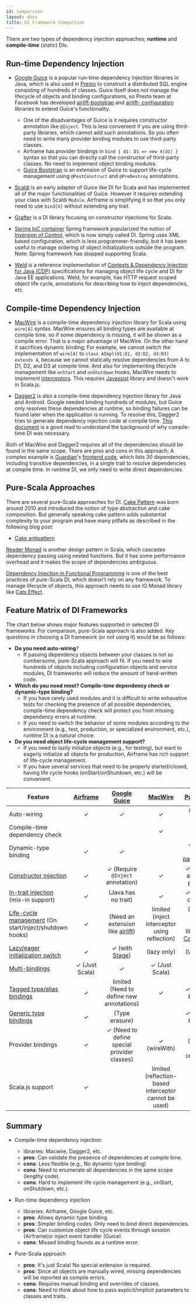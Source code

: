 ```yaml
---
id: comparison
layout: docs
title: DI Framework Comparison
---
```


There are two types of dependency injection approaches; **runtime** and **compile-time** (static) DIs.

## Run-time Dependency Injection

- [Google Guice](https://github.com/google/guice) is a popular run-time dependency injection libraries in Java, which is also used in [Presto](https://github.com/prestodb/presto) to construct a distributed SQL engine consisting of hundreds of classes. Guice itself does not manage the lifecycle of objects and binding configurations, so Presto team at Facebook has developed [airlift-bootstrap](https://github.com/airlift/airlift/tree/master/bootstrap/src/main/java/io/airlift/bootstrap) and [airlift- configuration](https://github.com/airlift/airlift/tree/master/configuration/src/main/java/io/airlift/configuration) libraries to extend Guice's functionality.
   - One of the disadvantages of Guice is it requires constructor annotation like `@Inject`. This is less convenient if you are using third-party libraries, which cannot add such annotations. So you often need to write many provider binding modules to use third-party classes.
   - Airframe has provider bindings in `bind { d1: D1 => new X(d1) }` syntax so that you can directly call the constructor of third-party classes. No need to implement object binding modules.
    - [Guice Bootstrap](https://github.com/embulk/guice-bootstrap) is an extension of Guice to support life-cycle management using `@PostConstruct` and `@PreDestroy` annotations.

- [Scaldi](https://github.com/scaldi/scaldi) is an early adaptor of Guice like DI for Scala and has implemented all of the major functionalities of Guice. However it requires extending your class with Scaldi `Module`. Airframe is simplifying it so that you only need to use `bind[X]` without extending any trait.

- [Grafter](https://github.com/zalando/grafter) is a DI library focusing on constructor injections for Scala.

- [Spring IoC container](https://docs.spring.io/spring/docs/current/spring-framework-reference/html/beans.html) Spring framework popularized the notion of [Inversion of Control](https://martinfowler.com/articles/injection.html), which is now simply called DI. Spring uses XML based configuration, which is less programmer-friendly, but it has been useful to manage ordering of object initializations outside the program. Note: Spring framework has stopped supporting Scala.

- [Weld](http://weld.cdi-spec.org/) is a reference implementation of [Contexts & Dependency Injection for Java (CDP)](http://cdi-spec.org/) specifications for managing object life cycle and DI for Java EE applications. Weld, for example, has HTTP request scoped object life cycle, annotations for describing how to inject dependencies, etc.

## Compile-time Dependency Injection

- [MacWire](https://github.com/adamw/macwire) is a compile-time dependency injection library for Scala using `wire[A]` syntax.
MacWire ensures all binding types are available at compile time, so if some dependency is missing, it will be shown as a compile error. That is a major advantage of MacWire. On the other hand it sacrifices dynamic binding; For example, we cannot switch the implementation of `wire[A]` to `class AImpl(d1:D1, d2:D2, d3:D3) extends A`, because we cannot statically resolve dependencies from A to D1, D2, and D3 at compile time. And also for implementing lifecycle management like `onStart` and `onShutdown` hooks, MacWire needs to implement [interceptors](https://github.com/adamw/macwire#interceptors). This requires [Javassist](http://jboss-javassist.github.io/javassist/) library and doesn't work in Scala.js.

- [Dagger2](https://github.com/google/dagger) is also a compile-time dependency injection library for Java and Android. Google needed binding hundreds of modules, but Guice only resolves these dependencies at runtime, so binding failures can be found later when the application is running. To resolve this, Dagger2 tries to generate dependency injection code at compile time. [This document](https://google.github.io/dagger/users-guide) is a good read to understand the background of why compile-time DI was necessary.

Both of MacWire and Dagger2 requires all of the dependencies should be found in the same scope. There are pros and cons in this approach; A complex example is [Guardian](https://github.com/guardian/frontend)'s [frontend code](https://github.com/guardian/frontend/blob/06b94f88593e68682fb2a03c6d878947f8472d44/admin/app/controllers/AdminControllers.scala), which lists 30 dependencies, including transitive dependencies, in a single trait to resolve dependencies at compile time. In runtime DI, we only need to write direct dependencies.

## Pure-Scala Approaches

There are several pure-Scala approaches for DI. [Cake Pattern](https://www.cakesolutions.net/teamblogs/2011/12/19/cake-pattern-in-depth) was born around 2010 and introduced the notion of type abstraction and cake composition. But generally speaking cake pattern adds substantial complexity to your program and have many pitfalls as described in the following blog post:
- [Cake antipattern](https://kubuszok.com/2018/cake-antipattern/)

[Reader Monad](https://medium.com/@AyacheKhettar/using-cat-data-reader-monad-d70269fc451f) is another design pattern in Scala, which cascades dependency passing using nested functions. But it has some performance overhead and it makes the scope of
dependencies ambiguous.

[Dependency Injection in Functional Programming](https://gist.github.com/gvolpe/1454db0ed9476ed0189dcc016fd758aa) is one of the best practices of pure-Scala DI, which doesn't rely on any framework. To manage lifecycle of objects, this approach needs to use IO Monad library like [Cats Effect](https://typelevel.org/cats-effect/).

## Feature Matrix of DI Frameworks

The chart below shows major features supported in selected DI frameworks. For comparison, pure-Scala approach is also added. Key questions in choosing a DI framework (or not using it) would be as follows:

- __Do you need auto-wiring__?
  - If passing dependency objects between your classes is not so cumbersome, pure-Scala approach will fit. If you need to wire hundreds of objects including configuration objects and service modules, DI frameworks will reduce the amount of hand-written code.
- __Which do you need most? Compile-time dependency check or dynamic-type binding?__
  - If you have rarely used modules and it is difficult to write exhaustive tests for checking the presence of all possible dependencies, compile-time dependency check will protect you from missing dependency errors at runtime.
  - If you need to switch the behavior of some modules according to the environment (e.g., test, production, or specialized environment, etc.), runtime DI is a natural choice.
- __Do you need object life-cycle management support?__
  - If you need to lazily initialize objects (e.g., for testing), but want to eagerly initialize all objects for production, Airframe has rich support of life-cycle management.
  - If you have several services that need to be properly started/closed, having life cycle hooks (onStart/onShutdown, etc.) will be convenient.

| Feature    | [Airframe](https://github.com/wvlet/airframe) | [Google Guice](https://github.com/google/guice)| [MacWire](https://github.com/adamw/macwire) |  [Pure Scala](https://gist.github.com/gvolpe/1454db0ed9476ed0189dcc016fd758aa)   |
|-----------------------|:---------:|:--------------------------------:|:-------:|:----------------:|
| Auto-wiring           |   ✓     |    ✓   |    ✓   |   (Manual wiring) |
| Compile-time dependency check    |    |   |  ✓  |  ✓  |
| Dynamic-type binding  |   ✓    | ✓   |     |  ✓ (using [implicit parameters](https://gist.github.com/gvolpe/1454db0ed9476ed0189dcc016fd758aa#the-fp-way-2))    |
| [Constructor injection](airframe-di.md#bind) |   ✓    | ✓ (Require `@Inject` annotation)  | ✓     | ✓ (manual argument passing)  |
| [In-trait injection](airframe-di.md#bind) (mix-in support)  |   ✓    |    (Java has no trait)    | ✓       | ✓ (manual override)  |
| [Life-cycle management](airframe-di.md#life-cycle) (On start/inject/shutdown hooks) |   ✓    | (Need an extension like [airlift](https://github.com/airlift/airlift/tree/master/bootstrap/src/main/java/io/airlift/bootstrap)) | limited (inject interceptor using reflection)| (Need to use IO Monad library like [Cats Effect](https://typelevel.org/cats-effect/)) |
| [Lazy/eager initialization switch](airframe-di.md#life-cycle)  |  ✓     |  ✓ (with [Stage](https://github.com/google/guice/wiki/Bootstrap))    |  (lazy only) |  (lazy only)  |
| [Multi-bindings](airframe-di.md#multi-binding) |✓ (Just Scala) | ✓ |✓ (Just Scala) |✓ (Just Scala)
| [Tagged type/alias bindings](airframe-di.md#advanced-binding-types)   |✓ | limited (Need to define new annotations) |✓|✓ (manual binding) |
| [Generic type bindings](http://wvlet.org/airframe/docs/bindings.html#generic-type-binding) | ✓ |  (Type erasure) |  | ✓ (manual binding) |
| Provider bindings | ✓ | ✓ (Need to define special provider classes) | ✓ (wireWith) | limited (Need to use `implicits`) |
| Scala.js support | ✓ |    | limited (reflection-based interceptor cannot be used) | ✓ |


## Summary

- Compile-time dependency injection:
  - libraries: Macwire, Dagger2, etc.
  - **pros**: Can validate the presence of dependencies at compile time.
  - **cons**: Less flexible (e.g., No dynamic type binding)
  - **cons**: Need to enumerate all dependencies in the same scope (lengthy code).
  - **cons**: Hard to implement life cycle management (e.g., onStart, onShutdown, etc.).

- Run-time dependency injection
  - libraries: Airframe, Google Guice, etc.
  - **pros**: Allows dynamic type binding.
  - **pros**: Simpler binding codes. Only need to bind direct dependencies.
  - **pros**: Can customize object life cycle events through session (Airframe)or inject event handler (Guice).
  - **cons**: Missed binding founds as a runtime error.

- Pure-Scala approach
  - **pros**: It's just Scala! No special extension is required.
  - **pros**: Since all objects are manually wired, missing dependencies will be reported as compile errors.
  - **cons**: Requires manual binding and overrides of classes.
  - **cons**: Need to think about how to pass explicit/implicit parameters to classes and traits.

